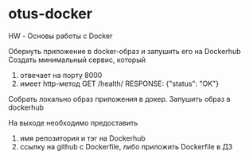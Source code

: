 # otus-docker
HW - Основы работы с Docker

Обернуть приложение в docker-образ и запушить его на Dockerhub
Создать минимальный сервис, который
1) отвечает на порту 8000
2) имеет http-метод
GET /health/
RESPONSE: {"status": "OK"}

Cобрать локально образ приложения в докер.
Запушить образ в dockerhub

На выходе необходимо предоставить
1) имя репозитория и тэг на Dockerhub
2) ссылку на github c Dockerfile, либо приложить Dockerfile в ДЗ
